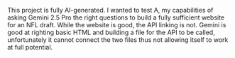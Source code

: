 This project is fully AI-generated. I wanted to test A, my capabilities of asking Gemini 2.5 Pro the right questions to build a fully sufficient website for an NFL draft. While the website is good, the API linking is not.
Gemini is good at righting basic HTML and building a file for the API to be called, unfortunately it cannot connect the two files thus not allowing itself to work at full potential.
